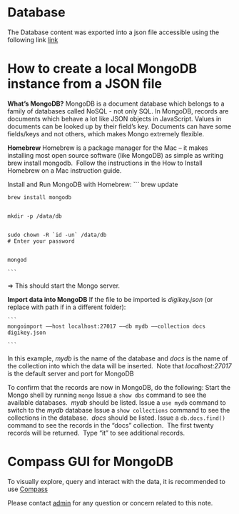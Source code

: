 # Database
The Database content was exported into a json file accessible using the following link [link](https://umich.box.com/s/?export=download&8z3lsamqn3rn3yyxrtv636qe2chm5zvi)


# How to create a local MongoDB instance from a JSON file
**What’s MongoDB?**
MongoDB is a document database which belongs to a family of databases called NoSQL - not only SQL. In MongoDB, records are documents which behave a lot like JSON objects in JavaScript. Values in documents can be looked up by their field’s key. Documents can have some fields/keys and not others, which makes Mongo extremely flexible.


**Homebrew**
Homebrew is a package manager for the Mac – it makes installing most open source software (like MongoDB) as simple as writing brew install mongodb. 
Follow the instructions in the How to Install Homebrew on a Mac instruction guide.


Install and Run MongoDB with Homebrew: 
	```
    brew update


    brew install mongodb


    mkdir -p /data/db


    sudo chown -R `id -un` /data/db
    # Enter your password


    mongod

	```
=> This should start the Mongo server.




**Import data into MongoDB**
If the file to be imported is *digikey.json* (or replace with path if in a different folder):

	```
    mongoimport ––host localhost:27017 ––db mydb ––collection docs digikey.json

	```

In this example, *mydb* is the name of the database and *docs* is the name of the collection into which the data will be inserted.  Note that *localhost:27017* is the default server and port for MongoDB


To confirm that the records are now in MongoDB, do the following:
Start the Mongo shell by running `mongo`
Issue a `show dbs` command to see the available databases.  *mydb* should be listed.
Issue a `use mydb` command to switch to the *mydb* database
Issue a `show collections` command to see the collections in the database.  *docs* should be listed.
Issue a `db.docs.find()` command to see the records in the “docs” collection.  The first twenty records will be returned.  Type “it” to see additional records.

# Compass GUI for MongoDB
To visually explore, query and interact with the data, it is recommended to use [Compass](https://www.mongodb.com/download-center/compass)

Please contact [admin](zinebbe@umich.edu) for any question or concern related to this note.